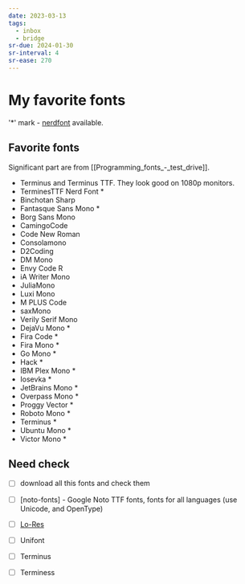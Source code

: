 ```yaml
---
date: 2023-03-13
tags:
  - inbox
  - bridge
sr-due: 2024-01-30
sr-interval: 4
sr-ease: 270
---
```


# My favorite fonts

'\*' mark - [nerdfont](https://www.nerdfonts.com/|nerdfont) available.

## Favorite fonts

Significant part are from [[Programming_fonts_-_test_drive]].

- Terminus and Terminus TTF. They look good on 1080p monitors.
- TerminesTTF Nerd Font \*
- Binchotan Sharp
- Fantasque Sans Mono \*
- Borg Sans Mono
- CamingoCode
- Code New Roman
- Consolamono
- D2Coding
- DM Mono
- Envy Code R
- iA Writer Mono
- JuliaMono
- Luxi Mono
- M PLUS Code
- saxMono
- Verily Serif Mono
- DejaVu Mono \*
- Fira Code \*
- Fira Mono \*
- Go Mono \*
- Hack \*
- IBM Plex Mono \*
- Iosevka \*
- JetBrains Mono \*
- Overpass Mono \*
- Proggy Vector \*
- Roboto Mono \*
- Terminus \*
- Ubuntu Mono \*
- Victor Mono \*

## Need check

- [ ] download all this fonts and check them
- [ ] [noto-fonts] - Google Noto TTF fonts, fonts for all languages (use Unicode, and OpenType)
- [ ] [Lo-Res](https://fonts.adobe.com/fonts/lo-res#fonts-section)
- [ ] Unifont
- [ ] Terminus
- [ ] Terminess

